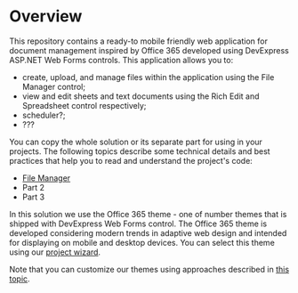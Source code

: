 # Overview

This repository contains a ready-to mobile friendly web application for document management inspired by Office 365 developed using DevExpress ASP.NET Web Forms controls. This application allows you to:

- create, upload, and manage files within the application using the File Manager control;
- view and edit sheets and text documents using the Rich Edit and Spreadsheet control respectively;
- scheduler?;
- ???

You can copy the whole solution or its separate part for using in your projects. The following topics describe some technical details and best practices that help you to read and understand the project's code:

- [File Manager](https://google.com) 
- Part 2
- Part 3

In this solution we use the Office 365 theme - one of number themes that is shipped with DevExpress Web Forms control. The Office 365 theme is developed considering modern trends in adaptive web design and intended for displaying on mobile and desktop devices. You can select this theme using our [project wizard](https://docs.devexpress.com/AspNet/11614/what's-installed/visual-studio-integration/project-wizard). 


Note that you can customize our themes using approaches described in [this topic](https://docs.devexpress.com/AspNet/11847/common-concepts/appearance-customization-theming/modifying-themes).
